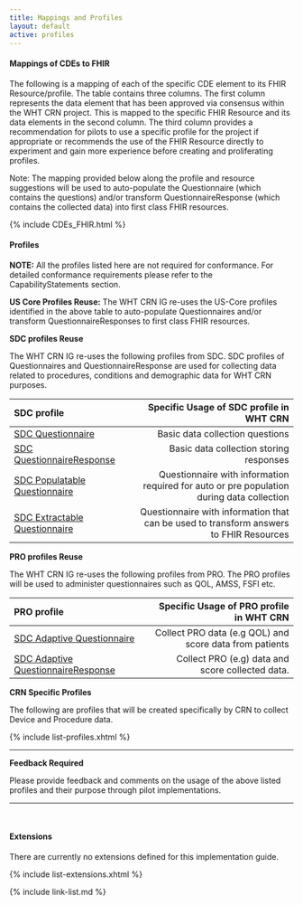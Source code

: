 ```yaml
---
title: Mappings and Profiles
layout: default
active: profiles
---
```


#### Mappings of CDEs to FHIR

The following is a mapping of each of the specific CDE element to its FHIR Resource/profile. The table contains three columns. The first column represents the data element that has been approved via consensus within the WHT CRN project. This is mapped to the specific FHIR Resource and its data elements in the second column. The third column provides a recommendation for pilots to use a specific profile for the project if appropriate or recommends the use of the FHIR Resource directly to experiment and gain more experience before creating and proliferating profiles. 

Note: The mapping provided below along the profile and resource suggestions will be used to auto-populate the Questionnaire (which contains the questions) and/or transform QuestionnaireResponse (which contains the collected data) into first class FHIR resources. 

{% include CDEs_FHIR.html %}


#### Profiles

**NOTE:** All the profiles listed here are not required for conformance. For detailed conformance requirements please refer to the CapabilityStatements section.


**US Core Profiles Reuse:** 
The WHT CRN IG re-uses the US-Core profiles identified in the above table to auto-populate Questionnaires and/or transform QuestionnaireResponses to first class FHIR resources.


**SDC profiles Reuse**

The WHT CRN IG re-uses the following profiles from SDC.
SDC profiles of Questionnaires and QuestionnaireResponse are used for collecting data related to procedures, conditions and demographic data for WHT CRN purposes. 

| SDC profile  | Specific Usage of SDC profile in WHT CRN              |
:------------------|-----------------------------------------------------------------------------------------:|
| [SDC Questionnaire](http://build.fhir.org/ig/HL7/sdc/sdc-questionnaire.html) | Basic data collection questions|
| [SDC QuestionnaireResponse](http://build.fhir.org/ig/HL7/sdc/sdc-questionnaireresponse.html) |Basic data collection storing responses |
| [SDC Populatable Questionnaire](http://build.fhir.org/ig/HL7/sdc/sdc-questionnaire-populate.html)| Questionnaire with information required for auto or pre population during data collection|
| [SDC Extractable Questionnaire](http://build.fhir.org/ig/HL7/sdc/sdc-questionnaire-extract.html)|Questionnaire with information that can be used to transform answers to FHIR Resources|

**PRO profiles Reuse**

The WHT CRN IG re-uses the following profiles from PRO.
The PRO profiles will be used to administer questionnaires such as QOL, AMSS, FSFI etc.


| PRO profile  | Specific Usage of PRO profile in WHT CRN              |
:------------------|-----------------------------------------------------------------------------------------:|
|[SDC Adaptive Questionnaire](http://build.fhir.org/ig/HL7/sdc/sdc-questionnaire-adapt.html)| Collect PRO data (e.g QOL) and score data from patients |
|[SDC Adaptive QuestionnaireResponse](http://build.fhir.org/ig/HL7/sdc/sdc-questionnaireresponse-adapt.html) |Collect PRO (e.g) data and score collected data. |


**CRN Specific Profiles**

The following are profiles that will be created specifically by CRN to collect Device and Procedure data.



{% include list-profiles.xhtml %}

---
**Feedback Required**

Please provide feedback and comments on the usage of the above listed profiles and their purpose through pilot implementations.

---

<br />



#### Extensions

There are currently no extensions defined for this implementation guide.


{% include list-extensions.xhtml %}


{% include link-list.md %}

<br />
